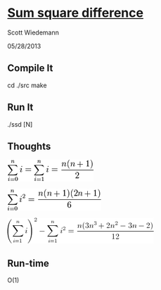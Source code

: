 # [Sum square difference](http://projecteuler.net/problem=6)
Scott Wiedemann

05/28/2013

## Compile It
cd ./src
make


## Run It
./ssd [N]


## Thoughts

![arithmetic_series](lib/arithmetic_series.png)

![squared](lib/squared.png)

![sum](lib/sum.png)

## Run-time
O(1)
